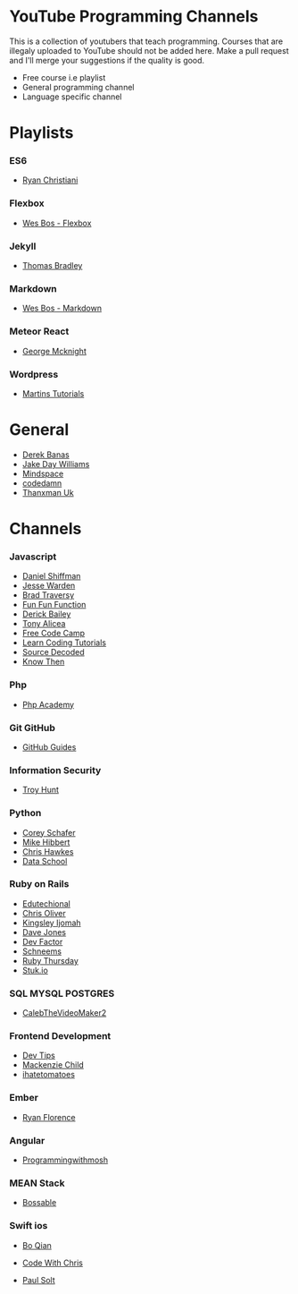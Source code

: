 # YouTube Programming Channels

This is a collection of youtubers that teach programming. Courses that are illegaly uploaded to YouTube should not be added here. Make a pull request and I'll merge your suggestions if the quality is good.
  - Free course i.e playlist
  - General programming channel
  - Language specific channel

# Playlists

### ES6
- [Ryan Christiani]

### Flexbox
- [Wes Bos - Flexbox]

### Jekyll
- [Thomas Bradley]

### Markdown
- [Wes Bos - Markdown]

### Meteor React
- [George Mcknight]

### Wordpress
- [Martins Tutorials]

# General
- [Derek Banas]
- [Jake Day Williams]
- [Mindspace]
- [codedamn]
- [Thanxman Uk]

# Channels

### Javascript
- [Daniel Shiffman]
- [Jesse Warden]
- [Brad Traversy]
- [Fun Fun Function]
- [Derick Bailey]
- [Tony Alicea]
- [Free Code Camp]
- [Learn Coding Tutorials]
- [Source Decoded]
- [Know Then]

### Php
- [Php Academy]

### Git GitHub
- [GitHub Guides]

### Information Security
- [Troy Hunt]

### Python
- [Corey Schafer]
- [Mike Hibbert]
- [Chris Hawkes]
- [Data School]

### Ruby on Rails
- [Edutechional]
- [Chris Oliver]
- [Kingsley Ijomah]
- [Dave Jones]
- [Dev Factor]
- [Schneems]
- [Ruby Thursday]
- [Stuk.io]

### SQL MYSQL POSTGRES
- [CalebTheVideoMaker2]

### Frontend Development
- [Dev Tips]
- [Mackenzie Child]
- [ihatetomatoes]

### Ember
- [Ryan Florence]

### Angular
- [Programmingwithmosh]

### MEAN Stack
- [Bossable]

### Swift ios
- [Bo Qian]
- [Code With Chris]
- [Paul Solt]



   [Corey Schafer]: <https://www.youtube.com/user/schafer5/>
   [Mindspace]: <https://www.youtube.com/channel/UCSJbGtTlrDami-tDGPUV9-w/>
   [George Mcknight]: <https://www.youtube.com/playlist?list=PLKfAG4yMwKkSTkCFX7HXG5GAN-fvGAQqY>
   [Paul Solt]: <https://www.youtube.com/user/PaulSolt/>
   [Schneems]: <https://www.youtube.com/user/schneems/>
   [Jake Day Williams]: <https://www.youtube.com/user/JakeDayWilliams/>
   [GitHub Guides]: <https://www.youtube.com/user/GitHubGuides/>
   [Source Decoded]: <https://www.youtube.com/channel/UCl0hPcsUmeld49qmWWSQKOg/>
   [Code With Chris]: <https://www.youtube.com/user/CodeWithChris/>
   [Data School]: <https://www.youtube.com/user/dataschool/>
   [Dev Tips]: <https://www.youtube.com/user/DevTipsForDesigners>
   [Mackenzie Child]: <https://www.youtube.com/user/mackenziechild/>
   [Bossable]: <https://www.youtube.com/channel/UCluB4lRmX_unr4Tdw-vCygQ>
   [Edutechional]: <https://www.youtube.com/channel/UCgGf1eq52dPTVuf1Njb57Hw>
   [Chris Oliver]: <https://www.youtube.com/user/TheOneMrO/>
   [Programmingwithmosh]: <https://www.youtube.com/user/programmingwithmosh/>
   [Mike Hibbert]: <https://www.youtube.com/user/MickeySoFine1972/>
   [Daniel Shiffman]: <https://www.youtube.com/channel/UCvjgXvBlbQiydffZU7m1_aw>
   [Kingsley Ijomah]: <https://www.youtube.com/channel/UCkHlNRnJ510CliLJ2na5OEA>
   [Ryan Florence]: <https://www.youtube.com/user/rpflorence1/>
   [Jesse Warden]: <https://www.youtube.com/channel/UCzBDmYcmynHX7mELvD0sWEA>
   [Chris Hawkes]: <https://www.youtube.com/channel/UCfV36TX5AejfAGIbtwTc7Zw>
   [Brad Traversy]: <https://www.youtube.com/user/TechGuyWeb/>
   [Bo Qian]: <https://www.youtube.com/channel/UCEOGtxYTB6vo6MQ-WQ9W_nQ>
   [Php Academy]: <https://www.youtube.com/user/phpacademy/>
   [Wes Bos - Flexbox]: <https://www.youtube.com/playlist?list=PLu8EoSxDXHP7xj_y6NIAhy0wuCd4uVdid>
   [Wes Bos - Markdown]: <https://www.youtube.com/playlist?list=PLu8EoSxDXHP7v7K5nZSMo9XWidbJ_Bns3>
   [Thomas Bradley]: <https://www.youtube.com/playlist?list=PLWjCJDeWfDdfVEcLGAfdJn_HXyM4Y7_k->
   [Dave Jones]: <https://www.youtube.com/channel/UCdJN-70DPKdJeM1ellssAEw>
   [CalebTheVideoMaker2]: <https://www.youtube.com/user/CalebTheVideoMaker2>
   [ihatetomatoes]: <https://www.youtube.com/user/ihatetomatoesblog>
   [Ryan Christiani]: <https://www.youtube.com/user/Mrgexal/>
   [Dev Factor]: <https://www.youtube.com/user/devfactor/>
   [Derek Banas]: <https://www.youtube.com/user/derekbanas/>
   [Fun Fun Function]: <https://www.youtube.com/channel/UCO1cgjhGzsSYb1rsB4bFe4Q/>
   [Troy Hunt]: <https://www.youtube.com/user/troyhuntdotcom/>
   [Derick Bailey]: <https://www.youtube.com/user/derickbailey/>
   [Tony Alicea]: <https://www.youtube.com/channel/UCsFmLpSNJuFzpKqdEj5jeHw/>
   [Free Code Camp]: <https://www.youtube.com/channel/UC8butISFwT-Wl7EV0hUK0BQ/>
   [Martins Tutorials]: <https://www.youtube.com/playlist?list=PL5Dq9xKbrI3BxgI4Q7TpUkle30nhYDBNY/>
   [Learn Coding Tutorials]: <https://www.youtube.com/channel/UC8Szh5ZJeGFBWyqKyTCVPpA>
   [Know Then]: <https://www.youtube.com/channel/UC4nNCN49Fxexd30qtbzPDkg/>
   [Ruby Thursday]: <https://www.youtube.com/channel/UCgbzly83EZoSVjBIf9sNw5A/>
   [codedamn]: <https://www.youtube.com/channel/UCJUmE61LxhbhudzUugHL2wQ/>
   [Thanxman Uk]: <https://www.youtube.com/channel/UCMrnXo9l5AxkjTPDdHOWqvQ/>
   [Stuk.io]: <https://www.youtube.com/channel/UCI7E0Jlf4CGk2z9RMsd_aVw/>



